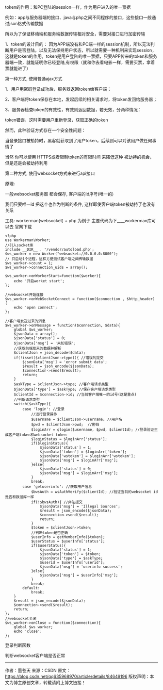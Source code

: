 







token的作用：和PC登陆的session一样，作为用户进入的唯一票据

例如：app与服务器端的接口、java与php之间不同程序的接口，这些接口一般通过json格式传输数据

所以为了保证移动端和服务端数据传输相对安全，需要对接口进行加密传输

1、token的设计目的： 
因为APP端没有和PC端一样的session机制，所以无法判断用户是否登陆，以及无法保持用户状态，所以就需要一种机制来实现session，这就是token的作用，token是用户登陆的唯一票据，只要APP传来的token和服务器端一致，就能证明你已经登陆,有权限（就和你去看电影一样，需要买票，拿着票就能进了）


第一种方式,  使用普通ajax方式

1、用户用密码登录成功后，服务器返回token给客户端；

2、客户端将token保存在本地，发起后续的相关请求时，将token发回给服务器；

3、服务器检查token的有效性，有效则返回数据，若无效，分两种情况：

token错误，这时需要用户重新登录，获取正确的token

然而，此种验证方式存在一个安全性问题：

当登录接口被劫持时，黑客就获取到了用户token，后续则可以对该用户做任何事情了

当然 你可以使用 HTTPS或者限制token的有限时间 来降低这种 被劫持的机会， 但是还是会被劫持利用


第二种方式,  使用websocket方式来进行api接口

原理:

一般websocket服务器 都会保存, 客户端的id序号(唯一的)

我们只要唯一id 把这个也作为判断的条件,  这样即使客户端token被劫持了也没有关系

工具:  workerman(websocket) + php 为例子 主要代码为下____workerman库可以去 官网下载

    <?php   
    use Workerman\Worker;  
    //引入socket库
    include __DIR__ . '/vendor/autoload.php';
    $ws_worker = new Worker("websocket://0.0.0.0:8000");
    // 只启动1个进程，这样方便测试客户端之间传输数据
    $ws_worker->count = 1;
    $ws_worker->connection_uids = array();
     
    $ws_worker->onWorkerStart=function($worker){
    	echo '开启worket start';
    };
     
    //websocket开始连接
    $ws_worker->onWebSocketConnect = function($connection , $http_header)
    {
    	echo 'open connect';
    };
     
    //客户端发送过来的消息
    $ws_worker->onMessage = function($connection, $data){
        global $ws_worker;
    	$jsonData = array();
    	$jsonData['status'] = 0;
    	$jsonData['msg'] = '未知错误';
    	//获取前端发来的数据并解析
        $clientJson = json_decode($data);
    	if(!isset($clientJson->type)){ //错误的提交
    		$jsonData['msg'] = 'error submit data';
    		$result = json_encode($jsonData);
    		$connection->send($result); 
    		return;	
    	}
    	$askType = $clientJson->type; //客户端请求类型
    	$jsonData['type'] = $askType; //保存客户端请求类型
    	$clientId = $connection->id; //当前客户端唯一的id号(这是重点)
    	//判断请求类型
        switch($askType){
            case 'login': //登录
    			//进行登录操作
    			$username = $clientJson->username; //用户名
    			$pwd = $clientJson->pwd;  //密码
    			$loginArr = qlogin($username, $pwd, $clientId); //登录验证生成客户端token和websocket token
    			$loginStatus = $loginArr['status'];
                if($loginStatus){
    				$jsonData['status'] = 1;
    				$jsonData['token'] = $loginArr['token'];
    				$jsonData['wstoken'] = $loginArr['wstoken'];
    				$jsonData['msg'] = $loginArr['msg'];				
    			}else{
    				$jsonData['status'] = 0;
    				$jsonData['msg'] = $loginArr['msg'];				
    			}
                break;
    		case 'getuserinfo': //获取用户信息
    			$bwsAuth = wsAuthVerify($clientId); //验证当前的websocket id是否和数据库一样
    			if(!$bwsAuth){ //非法提交
    				$jsonData['msg'] = 'Illegal Sources';
    				$result = json_encode($jsonData);
    				$connection->send($result); 
    				return;
    			}
    			$token = $clientJson->token;
    			//判断token是否正确
    			$userInfo = getMemberInfo($token);
    			$userStatus = $userInfo['status'];
    			if($userStatus){
    				$jsonData['status'] = 1;
    				$jsonData['token'] = $token;
    				$jsonData['type'] = $askType;
    				$userid = $userInfo['userid'];
    				$jsonData['msg'] = 'userinfo success';						
    			}else{
    				$jsonData['msg'] = $userInfo['msg'];	
    			}
    			break;
            default:
                break;
        }
    	$result = json_encode($jsonData);
    	$connection->send($result);
    	return;	
    };
    //websocket关闭
    $ws_worker->onClose = function($connection){
        global $ws_worker;
    	echo 'close';
    };


登录判断函数

判断websocket客户端是否正常

---------------------
作者：墨苍天 
来源：CSDN 
原文：https://blog.csdn.net/qq635968970/article/details/84649196 
版权声明：本文为博主原创文章，转载请附上博文链接！